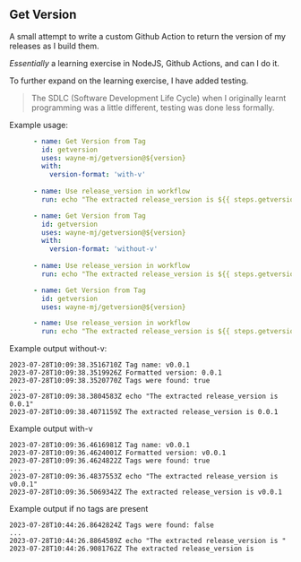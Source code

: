 ## Get Version

A small attempt to write a custom Github Action to return the version of my releases as I build them.

*Essentially* a learning exercise in NodeJS, Github Actions, and can I do it.

To further expand on the learning exercise, I have added testing.  

> The SDLC (Software Development Life Cycle) when I originally learnt programming was a little different, testing was done less formally. 

Example usage:

```yml
      - name: Get Version from Tag
        id: getversion
        uses: wayne-mj/getversion@${version}
        with:
          version-format: 'with-v'
      
      - name: Use release_version in workflow
        run: echo "The extracted release_version is ${{ steps.getversion.outputs.release_version }}"          
```

```yml
      - name: Get Version from Tag
        id: getversion
        uses: wayne-mj/getversion@${version}
        with:
          version-format: 'without-v'
      
      - name: Use release_version in workflow
        run: echo "The extracted release_version is ${{ steps.getversion.outputs.release_version }}"          
```

```yml
      - name: Get Version from Tag
        id: getversion
        uses: wayne-mj/getversion@${version}

      - name: Use release_version in workflow
        run: echo "The extracted release_version is ${{ steps.getversion.outputs.release_version }}"        
```

Example output without-v:
```
2023-07-28T10:09:38.3516710Z Tag name: v0.0.1
2023-07-28T10:09:38.3519926Z Formatted version: 0.0.1
2023-07-28T10:09:38.3520770Z Tags were found: true
...
2023-07-28T10:09:38.3804583Z echo "The extracted release_version is 0.0.1"
2023-07-28T10:09:38.4071159Z The extracted release_version is 0.0.1
```

Example output with-v
```
2023-07-28T10:09:36.4616981Z Tag name: v0.0.1
2023-07-28T10:09:36.4624001Z Formatted version: v0.0.1
2023-07-28T10:09:36.4624822Z Tags were found: true
...
2023-07-28T10:09:36.4837553Z echo "The extracted release_version is v0.0.1"
2023-07-28T10:09:36.5069342Z The extracted release_version is v0.0.1
```

Example output if no tags are present
```
2023-07-28T10:44:26.8642824Z Tags were found: false
...
2023-07-28T10:44:26.8864589Z echo "The extracted release_version is "
2023-07-28T10:44:26.9081762Z The extracted release_version is
```